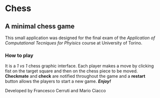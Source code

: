 # Chess
## A minimal chess game
This small application was designed for the final exam of the *Application of Computational Tecniques for Phyisics* course at University of Torino.
### How to play
It is a *1 vs 1* chess graphic interface. Each player makes a move by clicking fist on the target square and then on the chess piece to be moved. **Checkmate** and **check** are notified throughout the game and a **restart** button allows the players to start a new game. **_Enjoy!_**

Developed by Francesco Cerruti and Mario Ciacco
